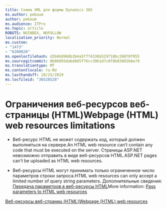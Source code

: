 ```yaml
---
title: Схема XML для формы Dynamics 365
ms.author: pebaum
author: pebaum
ms.audience: ITPro
ms.topic: article
ROBOTS: NOINDEX, NOFOLLOW
localization_priority: Normal
ms.custom:
- "1473"
- "6200020"
ms.openlocfilehash: d3b8dd968b3b4a5f774336b529718bc20870f955
ms.sourcegitcommit: 0b06093dabd685f76cc39b1d7c0f8b03883b6e79
ms.translationtype: MT
ms.contentlocale: ru-RU
ms.lasthandoff: 10/25/2019
ms.locfileid: "36528528"
---
```

# <a name="webpage-html-web-resources-limitations"></a><span data-ttu-id="e858e-102">Ограничения веб-ресурсов веб-страницы (HTML)</span><span class="sxs-lookup"><span data-stu-id="e858e-102">Webpage (HTML) web resources limitations</span></span>

* <span data-ttu-id="e858e-103">Веб-ресурс HTML не может содержать код, который должен выполняться на сервере.</span><span class="sxs-lookup"><span data-stu-id="e858e-103">An HTML web resource can’t contain any code that must be executed on the server.</span></span> <span data-ttu-id="e858e-104">Страницы ASP.NET невозможно отправить в виде веб-ресурсов HTML.</span><span class="sxs-lookup"><span data-stu-id="e858e-104">ASP.NET pages can’t be uploaded as HTML web resources.</span></span>

* <span data-ttu-id="e858e-105">Веб-ресурсы HTML могут принимать только ограниченное число параметров строки запроса.</span><span class="sxs-lookup"><span data-stu-id="e858e-105">HTML web resources can only accept a limited number of query string parameters.</span></span> <span data-ttu-id="e858e-106">Дополнительные сведения: [Передача параметров в веб-ресурсы HTML](https://docs.microsoft.com/dynamics365/customer-engagement/developer/webpage-html-web-resources#BKMK_PassingParametersToWebResources)</span><span class="sxs-lookup"><span data-stu-id="e858e-106">More information: [Pass parameters to HTML web resources](https://docs.microsoft.com/dynamics365/customer-engagement/developer/webpage-html-web-resources#BKMK_PassingParametersToWebResources)</span></span>

[<span data-ttu-id="e858e-107">Веб-ресурсы веб-страниц (HTML)</span><span class="sxs-lookup"><span data-stu-id="e858e-107">Webpage (HTML) web resources</span></span>](https://docs.microsoft.com/dynamics365/customer-engagement/developer/webpage-html-web-resources)

